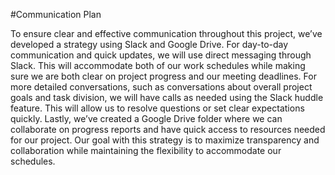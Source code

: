 #Communication Plan

To ensure clear and effective communication throughout this project, we’ve developed a strategy using Slack and Google Drive. For day-to-day communication and quick updates, we will use direct messaging through Slack. This will accommodate both of our work schedules while making sure we are both clear on project progress and our meeting deadlines. For more detailed conversations, such as conversations about overall project goals and task division, we will have calls as needed using the Slack huddle feature. This will allow us to resolve questions or set clear expectations quickly. Lastly, we’ve created a Google Drive folder where we can collaborate on progress reports and have quick access to resources needed for our project. Our goal with this strategy is to maximize transparency and collaboration while maintaining the flexibility to accommodate our schedules.
